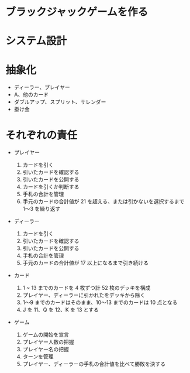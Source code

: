 # ブラックジャックゲームを作る

# システム設計

# 抽象化

- ディーラー、プレイヤー
- A、他のカード
- ダブルアップ、スプリット、サレンダー
- 掛け金

# それぞれの責任

- プレイヤー

  1. カードを引く
  1. 引いたカードを確認する
  1. 引いたカードを公開する
  1. カードを引くか判断する
  1. 手札の合計を管理
  1. 手元のカードの合計値が 21 を超える、または引かないを選択するまで 1〜3 を繰り返す

- ディーラー

  1. カードを引く
  1. 引いたカードを確認する
  1. 引いたカードを公開する
  1. 手札の合計を管理
  1. 手元のカードの合計値が 17 以上になるまで引き続ける

- カード

  1. 1 ~ 13 までのカードを 4 枚ずつ計 52 枚のデッキを構成
  1. プレイヤー、ディーラーに引かれたをデッキから除く
  1. 1〜9 までのカードはそのまま、10〜13 までのカードは 10 点となる
  1. J を 11、Q を 12、K を 13 とする

- ゲーム
  1. ゲームの開始を宣言
  1. プレイヤー人数の把握
  1. プレイヤー名の把握
  1. ターンを管理
  1. プレイヤー、ディーラーの手札の合計値を比べて勝敗を決する
